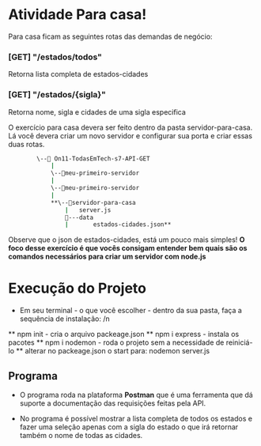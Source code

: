 # Atividade Para casa!

Para casa ficam as seguintes rotas das demandas de negócio:

### [GET] "/estados/todos"

Retorna lista completa de estados-cidades

### [GET] "/estados/{sigla}"

Retorna nome, sigla e cidades de uma sigla especifica

O exercício para casa devera ser feito dentro da pasta servidor-para-casa. Lá você devera criar um novo servidor e configurar sua porta e criar essas duas rotas. 

```bash
		\--📂 On11-TodasEmTech-s7-API-GET
			|
			\--📂meu-primeiro-servidor
			|
			\--📂meu-primeiro-servidor
			|				
			**\--📂servidor-para-casa
			    |   server.js
			    📂---data
			    |       estados-cidades.json**
```

Observe que o json de estados-cidades, está um pouco mais simples! **O foco desse exercício é que vocês consigam entender bem quais são os comandos necessários para criar um servidor com node.js**

# Execução do Projeto

* Em seu terminal - o que você escolher -  dentro da sua pasta, faça a sequência de instalação: /n

** npm init - cria o arquivo packeage.json
** npm i express - instala os pacotes
** npm i nodemon - roda o projeto sem a necessidade de reiniciá-lo
** alterar no packeage.json o start para: nodemon server.js

## Programa

* O programa roda na plataforma **Postman** que é uma ferramenta que dá suporte a documentação das requisições
feitas pela API. 

* No programa é possível mostrar a lista completa de todos os estados e fazer uma seleção apenas com 
a sigla do estado o que irá retornar também o nome de todas as cidades.



